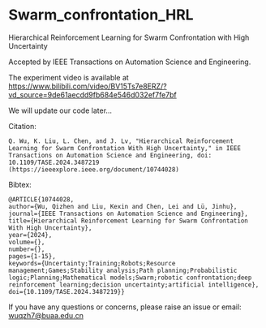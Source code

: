 # Swarm_confrontation_HRL
Hierarchical Reinforcement Learning for Swarm Confrontation with High Uncertainty

Accepted by IEEE Transactions on Automation Science and Engineering.

The experiment video is available at https://www.bilibili.com/video/BV15Ts7e8ERZ/?vd_source=9de61aecdd9fb684e546d032ef7fe7bf

We will update our code later...

Citation:

    Q. Wu, K. Liu, L. Chen, and J. Lv, "Hierarchical Reinforcement Learning for Swarm Confrontation With High Uncertainty," in IEEE Transactions on Automation Science and Engineering, doi: 10.1109/TASE.2024.3487219 (https://ieeexplore.ieee.org/document/10744028)

Bibtex:

    @ARTICLE{10744028,
    author={Wu, Qizhen and Liu, Kexin and Chen, Lei and Lü, Jinhu},
    journal={IEEE Transactions on Automation Science and Engineering}, 
    title={Hierarchical Reinforcement Learning for Swarm Confrontation With High Uncertainty}, 
    year={2024},
    volume={},
    number={},
    pages={1-15},
    keywords={Uncertainty;Training;Robots;Resource management;Games;Stability analysis;Path planning;Probabilistic logic;Planning;Mathematical models;Swarm;robotic confrontation;deep reinforcement learning;decision uncertainty;artificial intelligence},
    doi={10.1109/TASE.2024.3487219}}


If you have any questions or concerns, please raise an issue or email: wuqzh7@buaa.edu.cn
